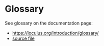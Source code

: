 # Glossary

See glossary on the documentation page:
* https://loculus.org/introduction/glossary/
* [source file](../docs/src/content/docs/introduction/glossary.md)
